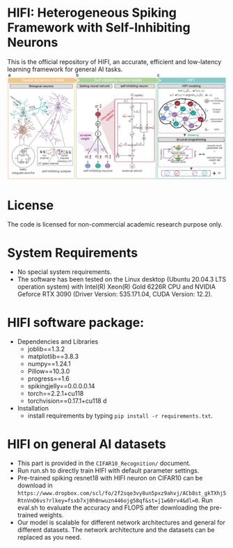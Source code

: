 # HIFI: Heterogeneous Spiking Framework with Self-Inhibiting Neurons
This is the official repository of HIFI, an accurate, efficient and low-latency learning framework for general AI tasks.
![image](https://github.com/deng-ai-lab/HIFI/blob/main/Overview%20of%20HIFI/overview.png)
# License
The code is licensed for non-commercial academic research purpose only.
# System Requirements
 * No special system requirements.
 * The software has been tested on the Linux desktop (Ubuntu 20.04.3 LTS operation system) with Intel(R) Xeon(R) Gold 6226R CPU and NVIDIA Geforce RTX 3090 (Driver Version: 535.171.04, CUDA Version: 12.2).
# HIFI software package:
 * Dependencies and Libraries
   - joblib==1.3.2
   - matplotlib==3.8.3
   - numpy==1.24.1
   - Pillow==10.3.0
   - progress==1.6
   - spikingjelly==0.0.0.0.14
   - torch==2.2.1+cu118
   - torchvision==0.17.1+cu118
 d
 * Installation
   - install requirements by typing `pip install -r requirements.txt`.
#  HIFI on general AI datasets
   * This part is provided in the `CIFAR10_Recognition/` document.
   * Run run.sh to directly train HlFl with default parameter settings.
   * Pre-trained spiking resnet18 with HIFI neuron on CIFAR10 can be download in `https://www.dropbox.com/scl/fo/2f2sqe3vy8un5pxz9ahvj/ACb8st_gkTXhj5RtnVnD6vs?rlkey=fsxb7xj0h0nwuzn446ojg58qf&st=j1w60rv4&dl=0`. Run eval.sh to evaluate the accuracy and FLOPS after downloading the pre-trained weights.
   * Our model is scalable for different network architectures and general for different datasets. The network architecture and the datasets can be replaced as you need.
